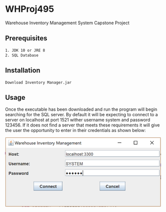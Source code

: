 # WHProj495
Warehouse Inventory Management System Capstone Project

## Prerequisites
```
1. JDK 10 or JRE 8
2. SQL Database

```
## Installation
```
Download Inventory Manager.jar
```
## Usage

Once the executable has been downloaded and run the program will begin searching for the SQL server. 
By default it will be expecting to connect to a server on localhost at port 1521 wither username system and password 123456. 
If it does not find a server that meets these requirements it will give the user the opportunity to enter in their credentials as shown below:

![alt text](images//login.PNG)
